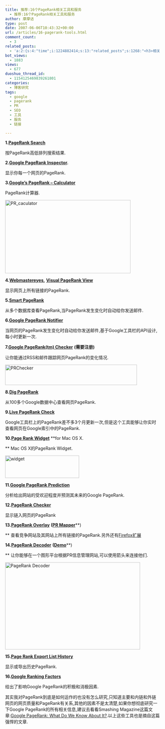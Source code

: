 ```yaml
---
title: 推荐:16个PageRank相关工具和服务
  - 推荐:16个PageRank相关工具和服务
author: 摩摩诘
type: post
date: 2007-06-06T10:43:32+00:00
url: /articles/16-pagerank-tools.html
comment_count:
  - 3
related_posts:
  - 'a:2:{s:4:"time";i:1224882414;s:13:"related_posts";s:1268:"<h3>相关日志</h3><ul class="related_post"><li><a href="http://www.digglife.cn/articles/no-pagerank-required-for-friends-links.html" title="&#34;友情&#34;链接,我才不想提PageRank!">&#34;友情&#34;链接,我才不想提PageRank!</a></li><li><a href="http://www.digglife.cn/articles/google-health-live.html" title="Google Health正式发布">Google Health正式发布</a></li><li><a href="http://www.digglife.cn/articles/google-webmaster-tools-redesign.html" title="Google网站管理员工具改版,新增订阅统计">Google网站管理员工具改版,新增订阅统计</a></li><li><a href="http://www.digglife.cn/articles/adsense-for-feed-review.html" title="Google AdSense的Feed广告">Google AdSense的Feed广告</a></li><li><a href="http://www.digglife.cn/articles/google-maps-japan-street-view.html" title="Google地图日本版加入街景(Street View)功能">Google地图日本版加入街景(Street View)功能</a></li><li><a href="http://www.digglife.cn/articles/knol-open.html" title="Google的维基百科Knol正式开放">Google的维基百科Knol正式开放</a></li><li><a href="http://www.digglife.cn/articles/google-docs-templates.html" title="使用开放的模板创建Google文件">使用开放的模板创建Google文件</a></li></ul>";}'
bot_views:
  - 1883
views:
  - 677
duoshuo_thread_id:
  - 1154125469839261801
categories:
  - 博客研究
tags:
  - google
  - pagerank
  - PR
  - SEO
  - 工具
  - 服务
  - 链接

---
```

**1.**[**PageRank Search**][1]

按PageRank高低排列搜索结果.

**2.**[**Google PageRank Inspector**][2]**.**

显示你每一个网页的PageRank.

**3.**[**Google&#8217;s PageRank &#8211; Calculator**][3]

PageRank计算器.

<a atomicselection="true" href="https://www.digglife.net/wp-content/uploads/3/379/2007/06/pr-caculator.jpg"><img width="407" src="http://digglife.qiniudn.com/wp-content/uploads/3/379/2007/06/pr-caculator-thumb.jpg" alt="PR_caculator" height="238" /></a>

**4.**[**Webmastereyes**][4]**,** [**Visual PageRank View**][5]

显示网页上所有链接的PageRank.
  
<!--more-->


  
**5.**[**Smart PageRank**][6]

从多个数据库查看PageRank,当PageRank发生变化时自动给你发送邮件.

**6.**[**Google PageRank Notifier**][7]
  
当网页的PageRank发生变化时自动给你发送邮件,基于Google工具栏的API设计,每小时更新一次.

**7.**[**Google PageRank(tm) Checker**][8] **(需要注册)**
  
让你能通过RSS和邮件跟踪网页PageRank的变化情况. 

<a atomicselection="true" href="https://www.digglife.net/wp-content/uploads/3/379/2007/06/prchecker.jpg"><img width="428" src="http://digglife.qiniudn.com/wp-content/uploads/3/379/2007/06/prchecker-thumb.jpg" alt="PRChecker" height="66" /></a>

**8.**[**Dig PageRank**][9]
  
从100多个Google数据中心查看网页PageRank. 

**9.**[**Live PageRank Check**][10]

Google工具栏上的PageRank差不多3个月更新一次,但是这个工具能够让你实时查看网页在Google索引中的PageRank.

**10.**[**Page Rank Widget**][11] **for Mac OS X.
  
** Mac OS X的PageRank Widget. 

<a atomicselection="true" href="https://www.digglife.net/wp-content/uploads/3/379/2007/06/widget.png"><img width="240" src="http://digglife.qiniudn.com/wp-content/uploads/3/379/2007/06/widget-thumb.png" alt="widget" height="73" /></a>

**11.**[**Google PageRank Prediction**][12]

分析给出网站的受欢迎程度并预测其未来的Google PageRank.

**12.**[**PageRank Checker**][13]
  
显示链入网页的PageRank 

**13.**[**PageRank Overlay**][14] **(**[**PR Mapper**][15]**)
  
** 查看竞争网站及其网站上所有链接的PageRank.另外还有<a target="_blank" href="http://seobench.com/pr-overlay/proverlay.xpi">Firefox扩展</a>
  
**14.**[**PageRank Decoder**][16] **(**[**Demo**][17]**)
  
** 让你能够在一个图形平台根据PR信息管理网站,可以使用箭头来连接他们.

[<img width="438" src="http://digglife.qiniudn.com/qiniu/954/image/64c15c13ed2fb110cd4bed675fe686ed.jpg" alt="PageRank Decoder" height="283" title="PageRank Decoder" />][16]

**15.**[**Page Rank Export List History**][18]
  
显示或导出历史PageRank.

**16.**[**Google Ranking Factors**][19]
  
给出了影响Google PageRank的积极和消极因素. 

其实我对PageRank到底是如何运作的也没有怎么研究,只知道主要和内链和外链网页的网页质量和PageRank有关系,其他的因素不是太清楚,如果你想彻底研究一下Google PageRank的所有相关信息,建议去看看Smashing Magazine这篇文章:[Google PageRank: What Do We Know About It?][20].以上这些工具也是摘自这篇强悍的文章.

 [1]: http://www.seochat.com/?tool=7&option=com_seotools&hl=en&lr=&ie=UTF-8&oe=UTF-8&q=&result_mode=pagerank&num=10&btnG=+++Search+++
 [2]: http://www.rightscripts.com/pagerank/
 [3]: http://www.webworkshop.net/pagerank_calculator.php
 [4]: http://www.webmastereyes.com/
 [5]: http://www.iwebtool.com/visual_pagerank
 [6]: http://www.smartpagerank.com/
 [7]: http://pagerank.freddy.eu.org/
 [8]: http://sitening.com/seo-tools/page-rank/my-checker/
 [9]: http://www.digpagerank.com
 [10]: http://livepr.raketforskning.com/
 [11]: http://aroussi.com/article/32/google-page-rank-widget
 [12]: http://www.iwebtool.com/pagerank_prediction
 [13]: http://www.smartpagerank.com/pagerank-backlinks.php
 [14]: http://seobench.com/pr-overlay/
 [15]: http://phpmagazine.net/prmapper/
 [16]: http://www.search-this.com/pagerank-decoder/
 [17]: http://www.seroundtable.com/archives/002085.html
 [18]: http://www.seocompany.ca/pagerank/page-rank-update-list.html
 [19]: http://www.vaughns-1-pagers.com/internet/google-ranking-factors.htm
 [20]: http://feeds.feedburner.com/%7Er/SmashingMagazine/%7E3/122303800/